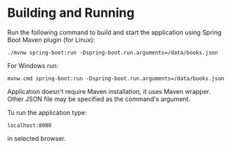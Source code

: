 # Building and Running

Run the following command to build and start the application using Spring Boot Maven plugin (for Linux):

`./mvnw spring-boot:run -Dspring-boot.run.arguments=/data/books.json`

For Windows run:

`mvnw.cmd spring-boot:run -Dspring-boot.run.arguments=/data/books.json`

Application doesn't require Maven installation, it uses Maven wrapper.
<br>
Other JSON file may be specified as the command's argument.

Tu run the application type:

`localhost:8080`

in selected browser.
